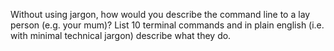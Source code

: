  Without using jargon, how would you describe the command line to a lay person (e.g. your mum)?
 List 10 terminal commands and in plain english (i.e. with minimal technical jargon) describe what they do.